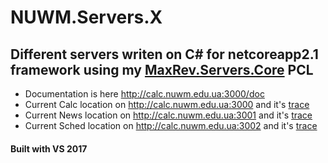 # NUWM.Servers.X

## Different servers writen on __C# for netcoreapp2.1__ framework using my [MaxRev.Servers.Core](https://github.com/MaxRev-Dev/MaxRev.Servers.Core) PCL

* Documentation is here http://calc.nuwm.edu.ua:3000/doc
* Current Calc location on http://calc.nuwm.edu.ua:3000 and it's [trace](http://calc.nuwm.edu.ua:3000/api/trace)
* Current News location on http://calc.nuwm.edu.ua:3001 and it's [trace](http://calc.nuwm.edu.ua:3001/api/trace)
* Current Sched location on http://calc.nuwm.edu.ua:3002 and it's [trace](http://calc.nuwm.edu.ua:3002/api/trace)

#### Built with VS 2017
